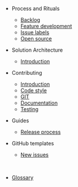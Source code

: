 - Process and Rituals
  - [Backlog](process/BACKLOG.md)
  - [Feature development](process/FEATURES.md)
  - [Issue labels](process/LABELS.md)
  - [Open source](process/OPEN_SOURCE.md)

- Solution Architecture
  - [Introduction](architecture/README.md)

- Contributing
  - [Introduction](contributing/README.md)
  - [Code style](contributing/CODE_STYLE.md)
  - [GIT](contributing/GIT.md)
  - [Documentation](contributing/DOCUMENTATION.md)
  - [Testing](contributing/TESTING.md)

- Guides
  - [Release process](guides/RELEASES.md)

- GitHub templates
  - [New issues](.github/ISSUE_TEMPLATE)

&nbsp;

- [Glossary](GLOSSARY.md)
